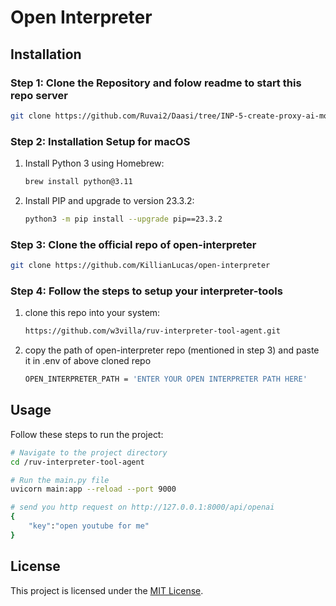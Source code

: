 # Open Interpreter

## Installation

### Step 1: Clone the Repository and folow readme to start this repo server

```bash
git clone https://github.com/Ruvai2/Daasi/tree/INP-5-create-proxy-ai-modifiation
```

### Step 2: Installation Setup for macOS

1. Install Python 3 using Homebrew:

    ```bash
    brew install python@3.11
    ```

2. Install PIP and upgrade to version 23.3.2:

    ```bash
    python3 -m pip install --upgrade pip==23.3.2
    ```

### Step 3: Clone the official repo of open-interpreter
 ```bash
git clone https://github.com/KillianLucas/open-interpreter
 ```
### Step 4: Follow the steps to setup your interpreter-tools 
1. clone this repo into your system:
    ```bash
    https://github.com/w3villa/ruv-interpreter-tool-agent.git
    ```
2. copy the path of open-interpreter repo (mentioned in step 3) and paste it in .env of above cloned repo
    ```bash
    OPEN_INTERPRETER_PATH = 'ENTER YOUR OPEN INTERPRETER PATH HERE'
    ```

## Usage
Follow these steps to run the project:
```bash
# Navigate to the project directory
cd /ruv-interpreter-tool-agent

# Run the main.py file
uvicorn main:app --reload --port 9000

# send you http request on http://127.0.0.1:8000/api/openai
{
    "key":"open youtube for me"
}
```

## License

This project is licensed under the [MIT License](LICENSE).